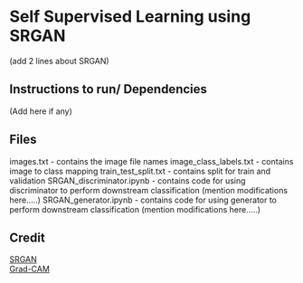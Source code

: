 # Self Supervised Learning using SRGAN

(add 2 lines about SRGAN)

## Instructions to run/ Dependencies

(Add here if any)

## Files

images.txt - contains the image file names
image_class_labels.txt - contains image to class mapping
train_test_split.txt - contains split for train and validation
SRGAN_discriminator.ipynb - contains code for using discriminator to perform downstream classification (mention modifications here.....)
SRGAN_generator.ipynb - contains code for using generator to perform downstream classification (mention modifications here.....)

## Credit

[SRGAN](https://github.com/Lornatang/SRGAN-PyTorch) <br/>
[Grad-CAM](https://github.com/yaleCat/Grad-CAM-pytorch)
